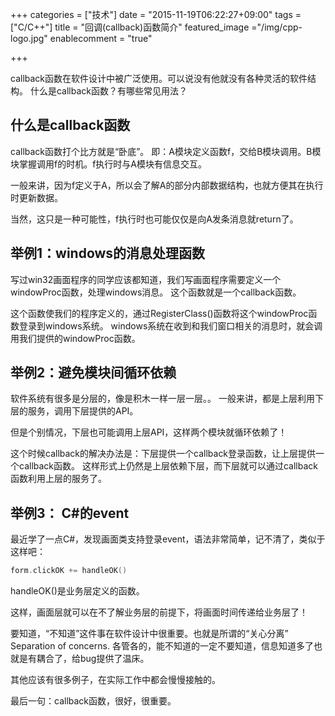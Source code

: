 +++
categories = ["技术"]
date = "2015-11-19T06:22:27+09:00"
tags = ["C/C++"]
title = "回调(callback)函数简介"
featured_image ="/img/cpp-logo.jpg"
enablecomment = "true"

+++

callback函数在软件设计中被广泛使用。可以说没有他就没有各种灵活的软件结构。
什么是callback函数？有哪些常见用法？

<!--more-->

## 什么是callback函数

callback函数打个比方就是“卧底”。
即：A模块定义函数f，交给B模块调用。B模块掌握调用f的时机。f执行时与A模块有信息交互。

一般来讲，因为f定义于A，所以会了解A的部分内部数据结构，也就方便其在执行时更新数据。

当然，这只是一种可能性，f执行时也可能仅仅是向A发条消息就return了。

## 举例1：windows的消息处理函数

写过win32画面程序的同学应该都知道，我们写画面程序需要定义一个windowProc函数，处理windows消息。
这个函数就是一个callback函数。

这个函数使我们的程序定义的，通过RegisterClass()函数将这个windowProc函数登录到windows系统。
windows系统在收到和我们窗口相关的消息时，就会调用我们提供的windowProc函数。

## 举例2：避免模块间循环依赖

软件系统有很多是分层的，像是积木一样一层一层。。
一般来讲，都是上层利用下层的服务，调用下层提供的API。

但是个别情况，下层也可能调用上层API，这样两个模块就循环依赖了！

这个时候callback的解决办法是：下层提供一个callback登录函数，让上层提供一个callback函数。
这样形式上仍然是上层依赖下层，而下层就可以通过callback函数利用上层的服务了。

## 举例3： C#的event

最近学了一点C#，发现画面类支持登录event，语法非常简单，记不清了，类似于这样吧：
~~~cpp
form.clickOK += handleOK()
~~~
handleOK()是业务层定义的函数。

这样，画面层就可以在不了解业务层的前提下，将画面时间传递给业务层了！

要知道，“不知道”这件事在软件设计中很重要。也就是所谓的“关心分离” Separation of concerns.
各管各的，能不知道的一定不要知道，信息知道多了也就是有耦合了，给bug提供了温床。

其他应该有很多例子，在实际工作中都会慢慢接触的。

最后一句：callback函数，很好，很重要。